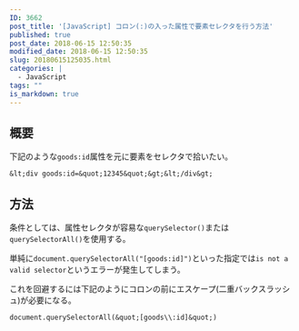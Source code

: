 ```yaml
---
ID: 3662
post_title: '[JavaScript] コロン(:)の入った属性で要素セレクタを行う方法'
published: true
post_date: 2018-06-15 12:50:35
modified_date: 2018-06-15 12:50:35
slug: 20180615125035.html
categories: |
  - JavaScript
tags: ""
is_markdown: true
---
```

## 概要
下記のような`goods:id`属性を元に要素をセレクタで拾いたい。

```language-html
&lt;div goods:id=&quot;12345&quot;&gt;&lt;/div&gt;
```

## 方法

条件としては、属性セレクタが容易な`querySelector()`または`querySelectorAll()`を使用する。

単純に`document.querySelectorAll("[goods:id]")`といった指定では`is not a valid selector`というエラーが発生してしまう。

これを回避するには下記のようにコロンの前にエスケープ(二重バックスラッシュ)が必要になる。

```language-js
document.querySelectorAll(&quot;[goods\\:id]&quot;)
```